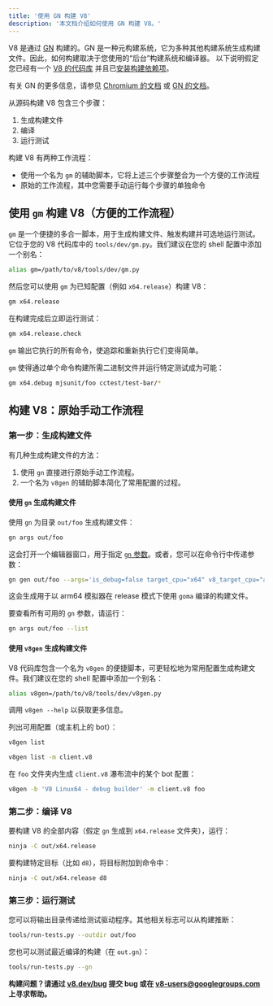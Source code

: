 ```yaml
---
title: '使用 GN 构建 V8'
description: '本文档介绍如何使用 GN 构建 V8。'
---
```

V8 是通过 [GN](https://gn.googlesource.com/gn/+/master/docs/) 构建的。GN 是一种元构建系统，它为多种其他构建系统生成构建文件。因此，如何构建取决于您使用的“后台”构建系统和编译器。
以下说明假定您已经有一个 [V8 的代码库](/docs/source-code) 并且已[安装构建依赖项](/docs/build)。

有关 GN 的更多信息，请参见 [Chromium 的文档](https://www.chromium.org/developers/gn-build-configuration) 或 [GN 的文档](https://gn.googlesource.com/gn/+/master/docs/)。

从源码构建 V8 包含三个步骤：

1. 生成构建文件
2. 编译
3. 运行测试

构建 V8 有两种工作流程：

- 使用一个名为 `gm` 的辅助脚本，它将上述三个步骤整合为一个方便的工作流程
- 原始的工作流程，其中您需要手动运行每个步骤的单独命令

## 使用 `gm` 构建 V8（方便的工作流程）

`gm` 是一个便捷的多合一脚本，用于生成构建文件、触发构建并可选地运行测试。它位于您的 V8 代码库中的 `tools/dev/gm.py`。我们建议在您的 shell 配置中添加一个别名：

```bash
alias gm=/path/to/v8/tools/dev/gm.py
```

然后您可以使用 `gm` 为已知配置（例如 `x64.release`）构建 V8：

```bash
gm x64.release
```

在构建完成后立即运行测试：

```bash
gm x64.release.check
```

`gm` 输出它执行的所有命令，使追踪和重新执行它们变得简单。

`gm` 使得通过单个命令构建所需二进制文件并运行特定测试成为可能：

```bash
gm x64.debug mjsunit/foo cctest/test-bar/*
```

## 构建 V8：原始手动工作流程

### 第一步：生成构建文件

有几种生成构建文件的方法：

1. 使用 `gn` 直接进行原始手动工作流程。
2. 一个名为 `v8gen` 的辅助脚本简化了常用配置的过程。

#### 使用 `gn` 生成构建文件

使用 `gn` 为目录 `out/foo` 生成构建文件：

```bash
gn args out/foo
```

这会打开一个编辑器窗口，用于指定 [`gn` 参数](https://gn.googlesource.com/gn/+/master/docs/reference.md)。或者，您可以在命令行中传递参数：

```bash
gn gen out/foo --args='is_debug=false target_cpu="x64" v8_target_cpu="arm64" use_goma=true'
```

这会生成用于以 arm64 模拟器在 release 模式下使用 `goma` 编译的构建文件。

要查看所有可用的 `gn` 参数，请运行：

```bash
gn args out/foo --list
```

#### 使用 `v8gen` 生成构建文件

V8 代码库包含一个名为 `v8gen` 的便捷脚本，可更轻松地为常用配置生成构建文件。我们建议在您的 shell 配置中添加一个别名：

```bash
alias v8gen=/path/to/v8/tools/dev/v8gen.py
```

调用 `v8gen --help` 以获取更多信息。

列出可用配置（或主机上的 bot）：

```bash
v8gen list
```

```bash
v8gen list -m client.v8
```

在 `foo` 文件夹内生成 `client.v8` 瀑布流中的某个 bot 配置：

```bash
v8gen -b 'V8 Linux64 - debug builder' -m client.v8 foo
```

### 第二步：编译 V8

要构建 V8 的全部内容（假定 `gn` 生成到 `x64.release` 文件夹），运行：

```bash
ninja -C out/x64.release
```

要构建特定目标（比如 `d8`），将目标附加到命令中：

```bash
ninja -C out/x64.release d8
```

### 第三步：运行测试

您可以将输出目录传递给测试驱动程序。其他相关标志可以从构建推断：

```bash
tools/run-tests.py --outdir out/foo
```

您也可以测试最近编译的构建（在 `out.gn`）：

```bash
tools/run-tests.py --gn
```

**构建问题？请通过 [v8.dev/bug](https://v8.dev/bug) 提交 bug 或在 [v8-users@googlegroups.com](mailto:v8-users@googlegroups.com) 上寻求帮助。**
